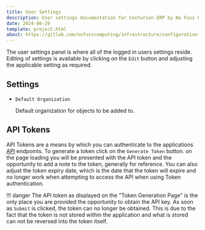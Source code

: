 ```yaml
---
title: User Settings
description: User settings documentation for Centurion ERP by No Fuss Computing
date: 2024-06-29
template: project.html
about: https://gitlab.com/nofusscomputing/infrastructure/configuration-management/centurion_erp
---
```


The user settings panel is where all of the logged in users settings reside. Editing of settings is available by clicking on the `Edit` button and adjusting the applicable setting as required.


## Settings

- `Default Organization`

    Default organization for objects to be added to.


## API Tokens

API Tokens are a means by which you can authenticate to the applications [API](api.md) endpoints. To generate a token click on the `Generate Token` button. on the page loading you will be presented with the API token and the opportunity to add a note to the token, generally for reference. You can also adjust the token expiry date, which is the date that the token will expire and no longer work when attempting to access the API when using Token authentication.

!!! danger
    The API token as displayed on the "Token Generation Page" is the only place you are provided the opportunity to obtain the API key. As soon as `Submit` is clicked, the token can no longer be obtained. This is due to the fact that the token is not stored within the application and what is stored can not be reversed into the token itself.
